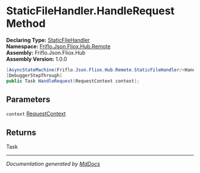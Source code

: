 ﻿<!--  
  <auto-generated>   
    The contents of this file were generated by a tool.  
    Changes to this file may be list if the file is regenerated  
  </auto-generated>   
-->

# StaticFileHandler.HandleRequest Method

**Declaring Type:** [StaticFileHandler](../index.md)  
**Namespace:** [Friflo.Json.Fliox.Hub.Remote](../../index.md)  
**Assembly:** Friflo.Json.Fliox.Hub  
**Assembly Version:** 1.0.0

```csharp
[AsyncStateMachine(Friflo.Json.Fliox.Hub.Remote.StaticFileHandler/<HandleRequest>d__19)]
[DebuggerStepThrough]
public Task HandleRequest(RequestContext context);
```

## Parameters

`context`  [RequestContext](../../RequestContext/index.md)

## Returns

Task

___

*Documentation generated by [MdDocs](https://github.com/ap0llo/mddocs)*
